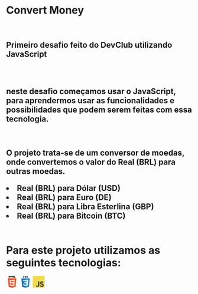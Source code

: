 <h1>Convert Money</h1>
<br>
<h2> Primeiro desafio feito do DevClub  utilizando JavaScript <h2>
<br>
<p> neste desafio começamos usar o JavaScript, para aprendermos usar as funcionalidades e possibilidades que podem serem feitas com essa tecnologia.
</p>
  <br>
<p>  O projeto trata-se de um conversor de moedas, onde convertemos o valor do Real (BRL) para outras moedas.</p>
<li>Real (BRL) para Dólar (USD)</li>
<li>Real (BRL) para Euro (DE) </li>
<li>Real (BRL) para Libra Esterlina (GBP)</li>
<li>Real (BRL) para Bitcoin (BTC)</li>
<br>
<h1>Para este projeto utilizamos as seguintes tecnologias:</h1>
<code><img height="32" src="https://raw.githubusercontent.com/github/explore/80688e429a7d4ef2fca1e82350fe8e3517d3494d/topics/html/html.png" alt="HTML5"/></code>
<code><img height="32" src="https://raw.githubusercontent.com/github/explore/80688e429a7d4ef2fca1e82350fe8e3517d3494d/topics/css/css.png" alt="CSS"/></code>
<code><img height="32" src="https://raw.githubusercontent.com/github/explore/80688e429a7d4ef2fca1e82350fe8e3517d3494d/topics/javascript/javascript.png" alt="Javascript"/></code>
